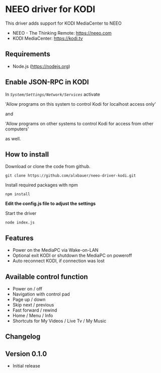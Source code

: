 # NEEO driver for KODI
This driver adds support for KODI MediaCenter to NEEO

* NEEO - The Thinking Remote: https://neeo.com
* KODI MediaCenter: https://kodi.tv

## Requirements
* Node.js (https://nodejs.org)

## Enable JSON-RPC in KODI
In _`System/Settings/Network/Services`_ activate

'Allow programs on this system to control Kodi for localhost access only'

and

'Allow programs on other systems to control Kodi for access from other computers'

as well.

## How to install
 Download or clone the code from github.
```
git clone https://github.com/alxbauer/neeo-driver-kodi.git
```
Install required packages with npm
```
npm install
```
**Edit the config.js file to adjust the settings** 

Start the driver
```
node index.js 
```

## Features
* Power on the MediaPC via Wake-on-LAN
* Optional exit KODI or shutdown the MediaPC on poweroff
* Auto reconnect KODI, if connection was lost

## Available control function
* Power on / off
* Navigation with control pad
* Page up / down
* Skip next / previous
* Fast forward / rewind
* Home / Menu / Info
* Shortcuts for My Videos / Live Tv / My Music

## Changelog

## Version 0.1.0
- Initial release